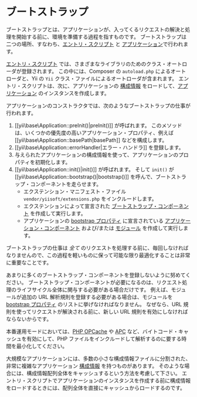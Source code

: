 ブートストラップ
================

ブートストラップとは、アプリケーションが、入ってくるリクエストの解決と処理を開始する前に、環境を準備する過程を指すものです。
ブートストラップは二つの場所、すなわち、[エントリ・スクリプト](structure-entry-scripts.md) と [アプリケーション](structure-applications.md)で行われます。

[エントリ・スクリプト](structure-entry-scripts.md) では、さまざまなライブラリのためのクラス・オートローダが登録されます。
この中には、Composer の `autoload.php` によるオートローダと、Yii の `Yii` クラス・ファイルによるオートローダが含まれます。
エントリ・スクリプトは、次に、アプリケーションの [構成情報](concept-configurations.md) をロードして、[アプリケーション](structure-applications.md) のインスタンスを作成します。

アプリケーションのコンストラクタでは、次のようなブートストラップの仕事が行われます。

1. [[yii\base\Application::preInit()|preInit()]] が呼ばれます。
   このメソッドは、いくつかの優先度の高いアプリケーション・プロパティ、例えば [[yii\base\Application::basePath|basePath]] などを構成します。
2. [[yii\base\Application::errorHandler|エラー・ハンドラ]] を登録します。
3. 与えられたアプリケーションの構成情報を使って、アプリケーションのプロパティを初期化します。
4. [[yii\base\Application::init()|init()]] が呼ばれます。
   そして `init()` が [[yii\base\Application::bootstrap()|bootstrap()]] を呼んで、ブートストラップ・コンポーネントを走らせます。
   - エクステンション・マニフェスト・ファイル `vendor/yiisoft/extensions.php` をインクルードします。
   - エクステンションによって宣言された [ブートストラップ・コンポーネント](structure-extensions.md#bootstrapping-classes) を作成して実行します。
   - アプリケーションの [bootstrap プロパティ](structure-applications.md#bootstrap) に宣言されている [アプリケーション・コンポーネント](structure-application-components.md) および/または [モジュール](structure-modules.md) を作成して実行します。

ブートストラップの仕事は *全て* のリクエストを処理する前に、毎回しなければなりませんので、この過程を軽いものに保って可能な限り最適化することは非常に重要なことです。

あまりに多くのブートストラップ・コンポーネントを登録しないように努めてください。
ブートストラップ・コンポーネントが必要になるのは、リクエスト処理のライフサイクル全体に関与する必要がある場合だけです。
例えば、モジュールが追加の URL 解析規則を登録する必要がある場合は、モジュールを [bootstrap プロパティ](structure-applications.md#bootstrap) のリストに挙げなければなりません。
なぜなら、URL 規則を使ってリクエストが解決される前に、新しい URL 規則を有効にしなければならないからです。

本番運用モードにおいては、[PHP OPCache] や [APC]  など、バイトコード・キャッシュを有効にして、PHP ファイルをインクルードして解析するのに要する時間を最小化してください。

[PHP OPcache]: http://php.net/manual/ja/book.opcache.php
[APC]: http://php.net/manual/ja/book.apc.php

大規模なアプリケーションには、多数の小さな構成情報ファイルに分割された、非常に複雑なアプリケーション [構成情報](concept-configurations.md) を持つものがあります。
そのような場合には、構成情報配列全体をキャッシュするという方法を考慮して下さい。
エントリ・スクリプトでアプリケーションのインスタンスを作成する前に構成情報をロードするときには、配列全体を直接にキャッシュからロードするのです。
